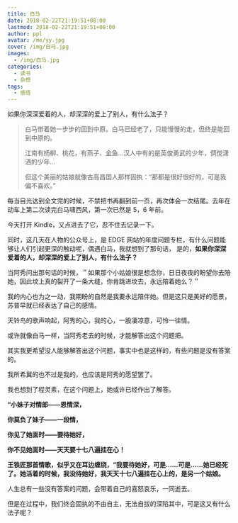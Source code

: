 ```yaml
---
title: 白马
date: 2018-02-22T21:19:51+08:00
lastmod: 2018-02-22T21:19:51+08:00
author: ppl
avatar: /me/yy.jpg
cover: /img/白马.jpg
images:
  - /img/白马.jpg
categories:
  - 读书
  - 杂想
tags:
  - 感悟
---
```


如果你深深爱着的人，却深深的爱上了别人，有什么法子？

<!--more-->

> 白马带着她一步步的回到中原。白马已经老了，只能慢慢的走，但终是能回到中原的。
>
> 江南有杨柳、桃花，有燕子、金鱼...汉人中有的是英俊勇武的少年，倜傥潇洒的少年...
>
> 但这个美丽的姑娘就像古高昌国人那样固执：“那都是很好很好的，可是我偏不喜欢。”

每当目光达到全文完的时候，不禁把书再翻到前一页，再次体会一次结尾。去年在动车上第二次读完白马啸西风，第一次已然是 5，6 年前。

今天打开 Kindle，又点进去了它，忍不住去记录一下。

同时，这几天在人物的公众号上，是 EDGE 网站的年度问题专栏，有什么问题能够让人们引起更深的触动呢，偶遇白马，我就想到了那句话，
是的，**如果你深深爱着的人，却深深的爱上了别人，有什么法子？**

当阿秀问出那句话的时候，＂如果那个小姑娘很是想念你，日日夜夜的盼望你去陪她，因此坟上真的裂开了一条大缝，你肯跳进坟去，永远陪着她么？＂

我的内心也为之一动，我期盼的自然是我要永远陪伴她。但是这只是美好的愿景，苏普早就已经表达了自己的感情。

天铃鸟的歌声响起，阿秀的心，我的心，一股凄凉意，可怜一往情。

或许就像白马一样，当阿秀老去的时候，才能解答出这个问题把。

其实我更希望没人能够解答出这个问题，事实中也是这样的，有些问题是没有答案的。

我所希冀的也不过是我的，也应该是阿秀的愿望罢了。

我也想到了程灵素，在这个问题上，她或许已经作出了解答。

**“小妹子对情郎——恩情深，**

**你莫负了妹子——一段情，**

**你见了她面时——要待她好，**

**你不见她面时——天天要十七八遍挂在心！**

**王铁匠那首情歌，似乎又在耳边缠绕，“我要待她好，可是……可是……她已经死了。她活着的时候，我没待她好，我天天十七八遍挂在心上的，是另一个姑娘。**

人生总有一些没有答案的问题，会带着自己的喜怒哀乐，一同逝去。

但是在过程中，我们终会固执的不由自主，无法自拔的深陷其中，可是这又有什么法子呢？
